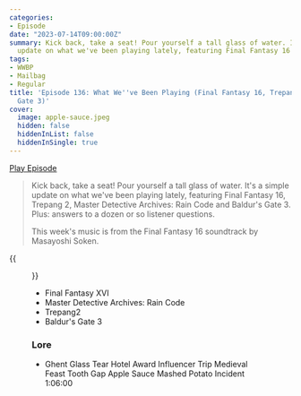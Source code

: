 ```yaml
---
categories:
- Episode
date: "2023-07-14T09:00:00Z"
summary: Kick back, take a seat! Pour yourself a tall glass of water. It's a simple
  update on what we've been playing lately, featuring Final Fantasy 16 and BG3.
tags:
- WWBP
- Mailbag
- Regular
title: 'Episode 136: What We''ve Been Playing (Final Fantasy 16, Trepang2, Baldur''s
  Gate 3)'
cover: 
  image: apple-sauce.jpeg
  hidden: false
  hiddenInList: false
  hiddenInSingle: true
---
```


[Play Episode](https://www.patreon.com/posts/episode-136-what-86055584)
> Kick back, take a seat! Pour yourself a tall glass of water. It's a simple update on what we've been playing lately, featuring Final Fantasy 16, Trepang 2, Master Detective Archives: Rain Code and Baldur's Gate 3. Plus: answers to a dozen or so listener questions.
> 
> This week's music is from the Final Fantasy 16 soundtrack by Masayoshi Soken. 

{{<figure 
    src="apple-sauce.jpeg" 
    caption="Image credit: Alex" 
    alt="Matthew. The Office. Unable to distinguish apple sauce and mash.">}}

- Final Fantasy XVI
- Master Detective Archives: Rain Code
- Trepang2
- Baldur's Gate 3

### Lore
- Ghent Glass Tear Hotel Award Influencer Trip Medieval Feast Tooth Gap Apple Sauce Mashed Potato Incident 1:06:00

